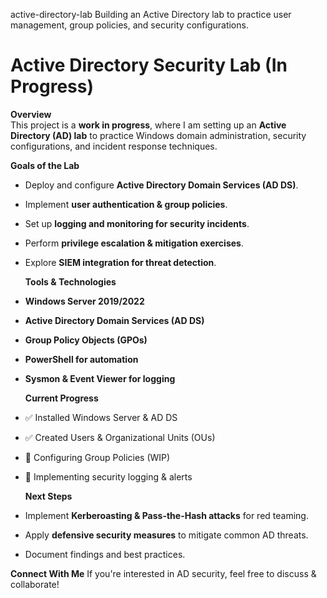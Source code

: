  active-directory-lab
Building an Active Directory lab to practice user management, group policies, and security configurations.



# Active Directory Security Lab (In Progress) 

 **Overview**  
This project is a **work in progress**, where I am setting up an **Active Directory (AD) lab** to practice Windows domain administration, security configurations, and incident response techniques.

 **Goals of the Lab**
- Deploy and configure **Active Directory Domain Services (AD DS)**.
- Implement **user authentication & group policies**.
- Set up **logging and monitoring for security incidents**.
- Perform **privilege escalation & mitigation exercises**.
- Explore **SIEM integration for threat detection**.

  **Tools & Technologies**
- **Windows Server 2019/2022**
- **Active Directory Domain Services (AD DS)**
- **Group Policy Objects (GPOs)**
- **PowerShell for automation**
- **Sysmon & Event Viewer for logging**

  **Current Progress**
- ✅ Installed Windows Server & AD DS  
- ✅ Created Users & Organizational Units (OUs)  
- 🔄 Configuring Group Policies (WIP)  
- 🔄 Implementing security logging & alerts  

  **Next Steps**
- Implement **Kerberoasting & Pass-the-Hash attacks** for red teaming.
- Apply **defensive security measures** to mitigate common AD threats.
- Document findings and best practices.

 **Connect With Me**
If you're interested in AD security, feel free to discuss & collaborate!
